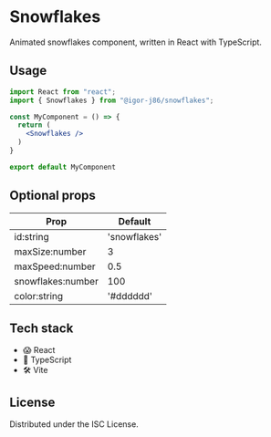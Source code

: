 # Snowflakes
Animated snowflakes component, written in React with TypeScript.

## Usage
```jsx
import React from "react";
import { Snowflakes } from "@igor-j86/snowflakes";

const MyComponent = () => {
  return (
    <Snowflakes />
  )
}

export default MyComponent
```

## Optional props
| Prop                          | Default             |
| ----------------------------- | ------------------- |
| id:string                     | 'snowflakes'        |
| maxSize:number                | 3                   |
| maxSpeed:number               | 0.5                 |
| snowflakes:number             | 100                 |
| color:string                  | '#dddddd'           |

## Tech stack
- 😱 React
- 🦺 TypeScript
- 🛠️ Vite

## License
Distributed under the ISC License.
